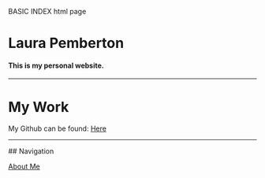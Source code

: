 BASIC INDEX html page 

# Laura Pemberton
#### This is my personal website.


<hr>

# My Work
My Github can be found:
<a href="https://github.com/LauraIsCool">Here</a>

<hr>
## Navigation

<a href="aboutme.html">About Me</a>
